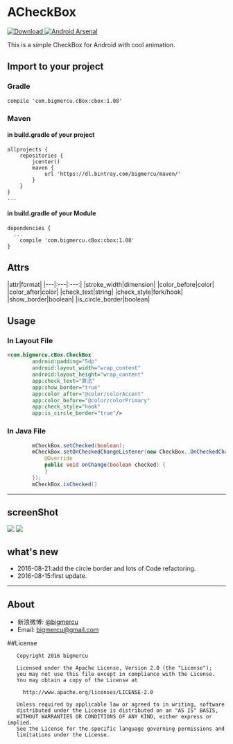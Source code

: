 # ACheckBox
 [ ![Download](https://api.bintray.com/packages/bigmercu/maven/cBox/images/download.svg) ](https://bintray.com/bigmercu/maven/cBox/_latestVersion)
[![Android Arsenal](https://img.shields.io/badge/Android%20Arsenal-ACheckBox-green.svg?style=true)](https://android-arsenal.com/details/1/4183)

This is a simple CheckBox for Android with cool animation. 

## Import to your project
### Gradle
```
compile 'com.bigmercu.cBox:cbox:1.08'
```

### Maven
#### in  build.gradle of your project
``` 
allprojects {
    repositories {
        jcenter()
        maven {
            url 'https://dl.bintray.com/bigmercu/maven/'
        }
    }
}
...
```
#### in build.gradle of your Module
```
dependencies {
  ...
    compile 'com.bigmercu.cBox:cbox:1.08'
}

```


## Attrs
|attr|format|
|---|:---|:---:|
|stroke_width|dimension|
|color_before|color|
|color_after|color|
|check_text|string|
|check_style|fork/hook|
|show_border|boolean|
|is_circle_border|boolean|


## Usage
### In Layout File
``` xml
<com.bigmercu.cBox.CheckBox
        android:padding="5dp"
        android:layout_width="wrap_content"
        android:layout_height="wrap_content"
        app:check_text="算法"
        app:show_border="true"
        app:color_after="@color/colorAccent"
        app:color_before="@color/colorPrimary"
        app:check_style="hook"
        app:is_circle_border="true"/>
```

### In Java File
``` java
        mCheckBox.setChecked(boolean);
        mCheckBox.setOnCheckedChangeListener(new CheckBox..OnCheckedChangeListener() {
            @Override
            public void onChange(boolean checked) {
            }
        });
        mCheckBox.isChecked()
```

---

## screenShot
![](http://ww2.sinaimg.cn/large/b45f56f6gw1f71mvl0htlg20ds06igmg.gif)
![](http://ww3.sinaimg.cn/large/b45f56f6gw1f71ml8iizyg204y08su0x.gif)


## what's new
- 2016-08-21:add the circle border and lots of Code refactoring.
- 2016-08-15:first update.

---

## About
- 新浪微博: [@bigmercu](http://weibo.com/bigmercu)
- Email: bigmercu@gmail.com

##License
```
   Copyright 2016 bigmercu

   Licensed under the Apache License, Version 2.0 (the "License");
   you may not use this file except in compliance with the License.
   You may obtain a copy of the License at

     http://www.apache.org/licenses/LICENSE-2.0

   Unless required by applicable law or agreed to in writing, software
   distributed under the License is distributed on an "AS IS" BASIS,
   WITHOUT WARRANTIES OR CONDITIONS OF ANY KIND, either express or implied.
   See the License for the specific language governing permissions and
   limitations under the License.
```

